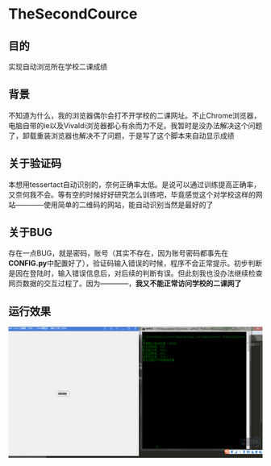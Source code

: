 # TheSecondCource

## 目的
实现自动浏览所在学校二课成绩

## 背景
不知道为什么，我的浏览器偶尔会打不开学校的二课网址。不止Chrome浏览器，电脑自带的ie以及Vivaldi浏览器都心有余而力不足。我暂时是没办法解决这个问题了，卸载重装浏览器也解决不了问题，于是写了这个脚本来自动显示成绩

## 关于验证码
本想用tessertact自动识别的，奈何正确率太低。是说可以通过训练提高正确率，又奈何我不会。等有空的时候好好研究怎么训练吧，毕竟感觉这个对学校这样的网站————使用简单的二维码的网站，能自动识别当然是最好的了

## 关于BUG
存在一点BUG，就是密码，账号（其实不存在，因为账号密码都事先在**CONFIG.py**中配置好了），验证码输入错误的时候，程序不会正常提示。初步判断是因在登陆时，输入错误信息后，对后续的判断有误。但此刻我也没办法继续检查网页数据的交互过程了。因为————，**我又不能正常访问学校的二课网了**

## 运行效果
![](run-result.png)
